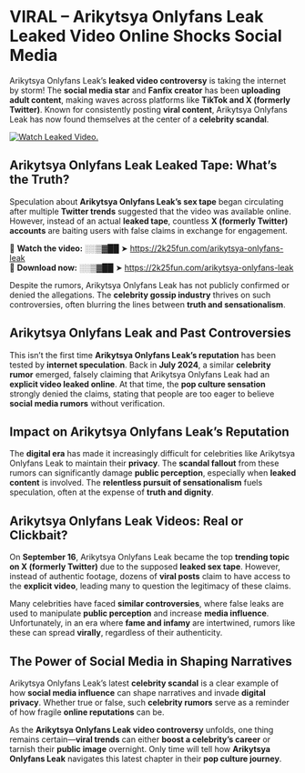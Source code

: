 # VIRAL – Arikytsya Onlyfans Leak Leaked Video Online Shocks Social Media 

Arikytsya Onlyfans Leak’s **leaked video controversy** is taking the internet by storm! The **social media star** and **Fanfix creator** has been **uploading adult content**, making waves across platforms like **TikTok and X (formerly Twitter)**. Known for consistently posting **viral content**, Arikytsya Onlyfans Leak has now found themselves at the center of a **celebrity scandal**.  

[![Watch Leaked Video.](https://miro.medium.com/v2/resize:fit:828/format:webp/1*cilzJN44JGOrTw9NJCrNHA.gif "Watch Leaked Video")](https://2k25fun.com/arikytsya-onlyfans-leak)

## **Arikytsya Onlyfans Leak Leaked Tape: What’s the Truth?**  
Speculation about **Arikytsya Onlyfans Leak’s sex tape** began circulating after multiple **Twitter trends** suggested that the video was available online. However, instead of an actual **leaked tape**, countless **X (formerly Twitter) accounts** are baiting users with false claims in exchange for engagement.  

🔹 **Watch the video:** ░░▒▓██ ➤ https://2k25fun.com/arikytsya-onlyfans-leak  
🔹 **Download now:** ░░▒▓██ ➤ https://2k25fun.com/arikytsya-onlyfans-leak  

Despite the rumors, Arikytsya Onlyfans Leak has not publicly confirmed or denied the allegations. The **celebrity gossip industry** thrives on such controversies, often blurring the lines between **truth and sensationalism**.  

## **Arikytsya Onlyfans Leak and Past Controversies**  
This isn’t the first time **Arikytsya Onlyfans Leak’s reputation** has been tested by **internet speculation**. Back in **July 2024**, a similar **celebrity rumor** emerged, falsely claiming that Arikytsya Onlyfans Leak had an **explicit video leaked online**. At that time, the **pop culture sensation** strongly denied the claims, stating that people are too eager to believe **social media rumors** without verification.  

## **Impact on Arikytsya Onlyfans Leak’s Reputation**  
The **digital era** has made it increasingly difficult for celebrities like Arikytsya Onlyfans Leak to maintain their **privacy**. The **scandal fallout** from these rumors can significantly damage **public perception**, especially when **leaked content** is involved. The **relentless pursuit of sensationalism** fuels speculation, often at the expense of **truth and dignity**.  

## **Arikytsya Onlyfans Leak Videos: Real or Clickbait?**  
On **September 16**, Arikytsya Onlyfans Leak became the top **trending topic on X (formerly Twitter)** due to the supposed **leaked sex tape**. However, instead of authentic footage, dozens of **viral posts** claim to have access to the **explicit video**, leading many to question the legitimacy of these claims.  

Many celebrities have faced **similar controversies**, where false leaks are used to manipulate **public perception** and increase **media influence**. Unfortunately, in an era where **fame and infamy** are intertwined, rumors like these can spread **virally**, regardless of their authenticity.  

## **The Power of Social Media in Shaping Narratives**  
Arikytsya Onlyfans Leak’s latest **celebrity scandal** is a clear example of how **social media influence** can shape narratives and invade **digital privacy**. Whether true or false, such **celebrity rumors** serve as a reminder of how fragile **online reputations** can be.  

As the **Arikytsya Onlyfans Leak video controversy** unfolds, one thing remains certain—**viral trends** can either **boost a celebrity’s career** or tarnish their **public image** overnight. Only time will tell how **Arikytsya Onlyfans Leak** navigates this latest chapter in their **pop culture journey**. 